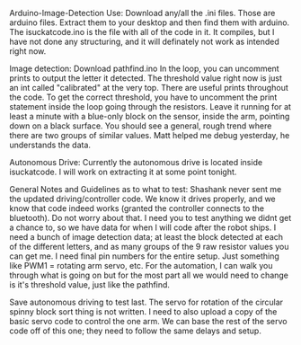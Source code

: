 Arduino-Image-Detection
Use: 
Download any/all the .ini files. Those are arduino files. Extract them to your desktop and then find them with arduino. The isuckatcode.ino is the file with all of the code in it. It compiles, but I have not done any structuring, and it will definately not work as intended right now. 

Image detection: 
Download pathfind.ino
In the loop, you can uncomment prints to output the letter it detected. The threshold value right now is just an int called "calibrated" at the very top. There are useful prints throughout the code. To get the correct threshold, you have to uncomment the print statement inside the loop going through the resistors. Leave it running for at least a minute with a blue-only block on the sensor, inside the arm, pointing down on a black surface. You should see a general, rough trend where there are two groups of similar values. Matt helped me debug yesterday, he understands the data. 

Autonomous Drive: 
Currently the autonomous drive is located inside isuckatcode. I will work on extracting it at some point tonight. 

General Notes and Guidelines as to what to test:
Shashank never sent me the updated driving/controller code. We know it drives properly, and we know that code indeed works (granted the controller connects to the bluetooth). Do not worry about that. I need you to test anything we didnt get a chance to, so we have data for when I will code after the robot ships. I need a bunch of image detection data; at least the block detected at each of the different letters, and as many groups of the 9 raw resistor values you can get me. I need final pin numbers for the entire setup. Just something like PWM1 = rotating arm servo, etc. For the automation, I can walk you through what is going on but for the most part all we would need to change is it's threshold value, just like the pathfind. 

Save autonomous driving to test last. The servo for rotation of the circular spinny block sort thing is not written. I need to also upload a copy of the basic servo code to control the one arm. We can base the rest of the servo code off of this one; they need to follow the same delays and setup. 
